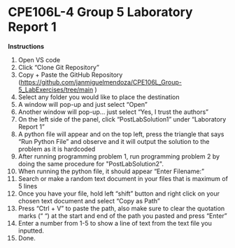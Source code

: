 # CPE106L-4 Group 5 Laboratory Report 1

**Instructions**

1. Open VS code 
2. Click “Clone Git Repository” 
3. Copy + Paste the GitHub Repository (https://github.com/janmiguelmendoza/CPE106L_Group-5_LabExercises/tree/main ) 
4. Select any folder you would like to place the destination 
5. A window will pop-up and just select “Open” 
6. Another window will pop-up... just select “Yes, I trust the authors” 
7. On the left side of the panel, click “PostLabSolution1” under “Laboratory Report 1” 
8. A python file will appear and on the top left, press the triangle that says “Run Python File” and observe and it will output the solution to the problem as it is hardcoded 
9. After running programming problem 1, run programming problem 2 by doing the same procedure for "PostLabSolution2". 
10. When running the python file, it should appear “Enter Filename:” 
11. Search or make a random text document in your files that is maximum of 5 lines 
12. Once you have your file, hold left “shift” button and right click on your chosen text document and select “Copy as Path” 
13. Press “Ctrl + V” to paste the path, also make sure to clear the quotation marks (“ “) at the start and end of the path you pasted and press “Enter” 
14. Enter a number from 1-5 to show a line of text from the text file you inputted. 
15. Done. 
